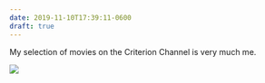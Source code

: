 ```yaml
---
date: 2019-11-10T17:39:11-0600
draft: true
---
```




My selection of movies on the Criterion Channel is very much me.

![](/images/2019/f68686a7d7.jpg)



